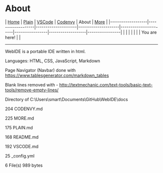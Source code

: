 # About

| [Home](README.md) | [Plain](PLAIN.md) | [VSCode](VSCODE.md) | [Codenvy](CODENVY.md) | About | [More](MORE.md) |
|-------------------|-------------------|---------------------|---------------------|-----------------------|-----------------|-------------------|-----------------|
|                   |                   |                     |                     |                       |                 | You are here!     |                 |

---

WebIDE is a portable IDE written in html.

Languages: HTML, CSS, JavaScript, Markdown

Page Navigator (Navbar) done with https://www.tablesgenerator.com/markdown_tables

Blank lines removed with - http://textmechanic.com/text-tools/basic-text-tools/remove-empty-lines/

Directory of C:\Users\smart\Documents\GitHub\WebIDE\docs

204            CODENVY.md

225            MORE.md

175            PLAIN.md

168            README.md

192            VSCODE.md

25             _config.yml

6 File(s)      989 bytes
